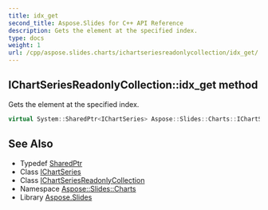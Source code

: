 ```yaml
---
title: idx_get
second_title: Aspose.Slides for C++ API Reference
description: Gets the element at the specified index.
type: docs
weight: 1
url: /cpp/aspose.slides.charts/ichartseriesreadonlycollection/idx_get/
---
```

## IChartSeriesReadonlyCollection::idx_get method


Gets the element at the specified index.

```cpp
virtual System::SharedPtr<IChartSeries> Aspose::Slides::Charts::IChartSeriesReadonlyCollection::idx_get(int32_t index)=0
```

## See Also

* Typedef [SharedPtr](../../../system/sharedptr/)
* Class [IChartSeries](../../ichartseries/)
* Class [IChartSeriesReadonlyCollection](../)
* Namespace [Aspose::Slides::Charts](../../)
* Library [Aspose.Slides](../../../)
